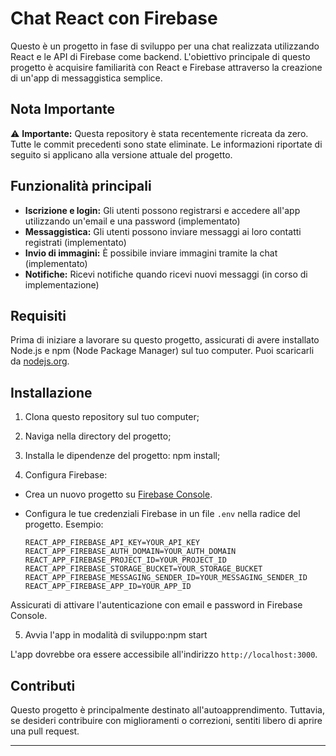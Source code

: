 # Chat React con Firebase

Questo è un progetto in fase di sviluppo per una chat realizzata utilizzando React e le API di Firebase come backend. L'obiettivo principale di questo progetto è acquisire familiarità con React e Firebase attraverso la creazione di un'app di messaggistica semplice.

## Nota Importante

⚠️ **Importante:** Questa repository è stata recentemente ricreata da zero. Tutte le commit precedenti sono state eliminate. Le informazioni riportate di seguito si applicano alla versione attuale del progetto.

## Funzionalità principali

- **Iscrizione e login:** Gli utenti possono registrarsi e accedere all'app utilizzando un'email e una password (implementato)
- **Messaggistica:** Gli utenti possono inviare messaggi ai loro contatti registrati (implementato)
- **Invio di immagini:** È possibile inviare immagini tramite la chat (implementato)
- **Notifiche:** Ricevi notifiche quando ricevi nuovi messaggi (in corso di implementazione)

## Requisiti

Prima di iniziare a lavorare su questo progetto, assicurati di avere installato Node.js e npm (Node Package Manager) sul tuo computer. Puoi scaricarli da [nodejs.org](https://nodejs.org/).

## Installazione

1. Clona questo repository sul tuo computer;
2. Naviga nella directory del progetto;
3. Installa le dipendenze del progetto: npm install;

4. Configura Firebase:

- Crea un nuovo progetto su [Firebase Console](https://console.firebase.google.com/).
- Configura le tue credenziali Firebase in un file `.env` nella radice del progetto. Esempio:

  ```
  REACT_APP_FIREBASE_API_KEY=YOUR_API_KEY
  REACT_APP_FIREBASE_AUTH_DOMAIN=YOUR_AUTH_DOMAIN
  REACT_APP_FIREBASE_PROJECT_ID=YOUR_PROJECT_ID
  REACT_APP_FIREBASE_STORAGE_BUCKET=YOUR_STORAGE_BUCKET
  REACT_APP_FIREBASE_MESSAGING_SENDER_ID=YOUR_MESSAGING_SENDER_ID
  REACT_APP_FIREBASE_APP_ID=YOUR_APP_ID
  ```

Assicurati di attivare l'autenticazione con email e password in Firebase Console.

5. Avvia l'app in modalità di sviluppo:npm start


L'app dovrebbe ora essere accessibile all'indirizzo `http://localhost:3000`.

## Contributi

Questo progetto è principalmente destinato all'autoapprendimento. Tuttavia, se desideri contribuire con miglioramenti o correzioni, sentiti libero di aprire una pull request.

---

